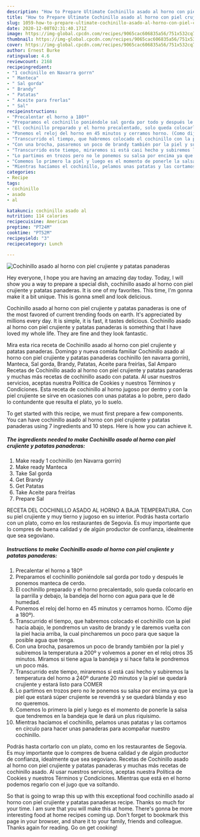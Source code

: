 ```yaml
---
description: "How to Prepare Ultimate Cochinillo asado al horno con piel crujiente y patatas panaderas"
title: "How to Prepare Ultimate Cochinillo asado al horno con piel crujiente y patatas panaderas"
slug: 1059-how-to-prepare-ultimate-cochinillo-asado-al-horno-con-piel-crujiente-y-patatas-panaderas
date: 2020-12-08T02:31:40.171Z
image: https://img-global.cpcdn.com/recipes/9065cac606835a56/751x532cq70/cochinillo-asado-al-horno-con-piel-crujiente-y-patatas-panaderas-foto-principal.jpg
thumbnail: https://img-global.cpcdn.com/recipes/9065cac606835a56/751x532cq70/cochinillo-asado-al-horno-con-piel-crujiente-y-patatas-panaderas-foto-principal.jpg
cover: https://img-global.cpcdn.com/recipes/9065cac606835a56/751x532cq70/cochinillo-asado-al-horno-con-piel-crujiente-y-patatas-panaderas-foto-principal.jpg
author: Ernest Burke
ratingvalue: 4.6
reviewcount: 2168
recipeingredient:
- "1 cochinillo en Navarra gorrn"
- " Manteca"
- " Sal gorda"
- " Brandy"
- " Patatas"
- " Aceite para frerlas"
- " Sal"
recipeinstructions:
- "Precalentar el horno a 180º"
- "Preparamos el cochinillo poniéndole sal gorda por todo y después le ponemos manteca de cerdo."
- "El cochinillo preparado y el horno precalentado, solo queda colocarlo en la parrilla y debajo, la bandeja del horno con agua para que le dé humedad."
- "Ponemos el reloj del horno en 45 minutos y cerramos horno. (Como dije a 180º)."
- "Transcurrido el tiempo, que habremos colocado el cochinillo con la piel hacia abajo, le pondremos un vasito de brandy y le daremos vuelta con la piel hacia arriba, la cual pincharemos un poco para que saque la posible agua que tenga."
- "Con una brocha, pasaremos un poco de brandy también por la piel y subiremos la temperatura a 200º y volvemos a poner en el reloj otros 35 minutos. Miramos si tiene agua la bandeja y si hace falta le pondremos un poco más."
- "Transcurrido este tiempo, miraremos si está casi hecho y subiremos la temperatura del horno a 240º durante 20 minutos y la piel se quedará crujiente y estará listo para COMER"
- "Lo partimos en trozos pero no le ponemos su salsa por encima ya que la piel que estará súper crujiente se revendrá y se quedará blanda y eso no queremos."
- "Comemos lo primero la piel y luego es el momento de ponerle la salsa que tendremos en la bandeja que le dará un plus riquísimo."
- "Mientras hacíamos el cochinillo, pelamos unas patatas y las cortamos en círculo para hacer unas panaderas para acompañar nuestro cochinillo."
categories:
- Recipe
tags:
- cochinillo
- asado
- al

katakunci: cochinillo asado al 
nutrition: 114 calories
recipecuisine: American
preptime: "PT24M"
cooktime: "PT52M"
recipeyield: "3"
recipecategory: Lunch

---
```



![Cochinillo asado al horno con piel crujiente y patatas panaderas](https://img-global.cpcdn.com/recipes/9065cac606835a56/751x532cq70/cochinillo-asado-al-horno-con-piel-crujiente-y-patatas-panaderas-foto-principal.jpg)

Hey everyone, I hope you are having an amazing day today. Today, I will show you a way to prepare a special dish, cochinillo asado al horno con piel crujiente y patatas panaderas. It is one of my favorites. This time, I'm gonna make it a bit unique. This is gonna smell and look delicious.

Cochinillo asado al horno con piel crujiente y patatas panaderas is one of the most favored of current trending foods on earth. It's appreciated by millions every day. It is simple, it is fast, it tastes delicious. Cochinillo asado al horno con piel crujiente y patatas panaderas is something that I have loved my whole life. They are fine and they look fantastic.

Mira esta rica receta de Cochinillo asado al horno con piel crujiente y patatas panaderas. Domingo y nueva comida familiar Cochinillo asado al horno con piel crujiente y patatas panaderas cochinillo (en navarra gorrín), Manteca, Sal gorda, Brandy, Patatas, Aceite para freírlas, Sal Amparo Recetas de Cochinillo asado al horno con piel crujiente y patatas panaderas y muchas más recetas de cochinillo asado con patata. Al usar nuestros servicios, aceptas nuestra Política de Cookies y nuestros Términos y Condiciones. Esta receta de cochinillo al horno jugoso por dentro y con la piel crujiente se sirve en ocasiones con unas patatas a lo pobre, pero dado lo contundente que resulta el plato, yo lo suelo.


To get started with this recipe, we must first prepare a few components. You can have cochinillo asado al horno con piel crujiente y patatas panaderas using 7 ingredients and 10 steps. Here is how you can achieve it.

<!--inarticleads1-->

##### The ingredients needed to make Cochinillo asado al horno con piel crujiente y patatas panaderas:

1. Make ready 1 cochinillo (en Navarra gorrín)
1. Make ready  Manteca
1. Take  Sal gorda
1. Get  Brandy
1. Get  Patatas
1. Take  Aceite para freírlas
1. Prepare  Sal


RECETA DEL COCHINILLO ASADO AL HORNO A BAJA TEMPERATURA. Con su piel crujiente y muy tierno y jugoso en su interior. Podrás hasta cortarlo con un plato, como en los restaurantes de Segovia. Es muy importante que lo compres de buena calidad y de algún productor de confianza, idealmente que sea segoviano. 

<!--inarticleads2-->

##### Instructions to make Cochinillo asado al horno con piel crujiente y patatas panaderas:

1. Precalentar el horno a 180º
1. Preparamos el cochinillo poniéndole sal gorda por todo y después le ponemos manteca de cerdo.
1. El cochinillo preparado y el horno precalentado, solo queda colocarlo en la parrilla y debajo, la bandeja del horno con agua para que le dé humedad.
1. Ponemos el reloj del horno en 45 minutos y cerramos horno. (Como dije a 180º).
1. Transcurrido el tiempo, que habremos colocado el cochinillo con la piel hacia abajo, le pondremos un vasito de brandy y le daremos vuelta con la piel hacia arriba, la cual pincharemos un poco para que saque la posible agua que tenga.
1. Con una brocha, pasaremos un poco de brandy también por la piel y subiremos la temperatura a 200º y volvemos a poner en el reloj otros 35 minutos. Miramos si tiene agua la bandeja y si hace falta le pondremos un poco más.
1. Transcurrido este tiempo, miraremos si está casi hecho y subiremos la temperatura del horno a 240º durante 20 minutos y la piel se quedará crujiente y estará listo para COMER
1. Lo partimos en trozos pero no le ponemos su salsa por encima ya que la piel que estará súper crujiente se revendrá y se quedará blanda y eso no queremos.
1. Comemos lo primero la piel y luego es el momento de ponerle la salsa que tendremos en la bandeja que le dará un plus riquísimo.
1. Mientras hacíamos el cochinillo, pelamos unas patatas y las cortamos en círculo para hacer unas panaderas para acompañar nuestro cochinillo.


Podrás hasta cortarlo con un plato, como en los restaurantes de Segovia. Es muy importante que lo compres de buena calidad y de algún productor de confianza, idealmente que sea segoviano. Recetas de Cochinillo asado al horno con piel crujiente y patatas panaderas y muchas más recetas de cochinillo asado. Al usar nuestros servicios, aceptas nuestra Política de Cookies y nuestros Términos y Condiciones. Mientras que está en el horno podemos regarlo con el jugo que va soltando. 

So that is going to wrap this up with this exceptional food cochinillo asado al horno con piel crujiente y patatas panaderas recipe. Thanks so much for your time. I am sure that you will make this at home. There's gonna be more interesting food at home recipes coming up. Don't forget to bookmark this page in your browser, and share it to your family, friends and colleague. Thanks again for reading. Go on get cooking!
